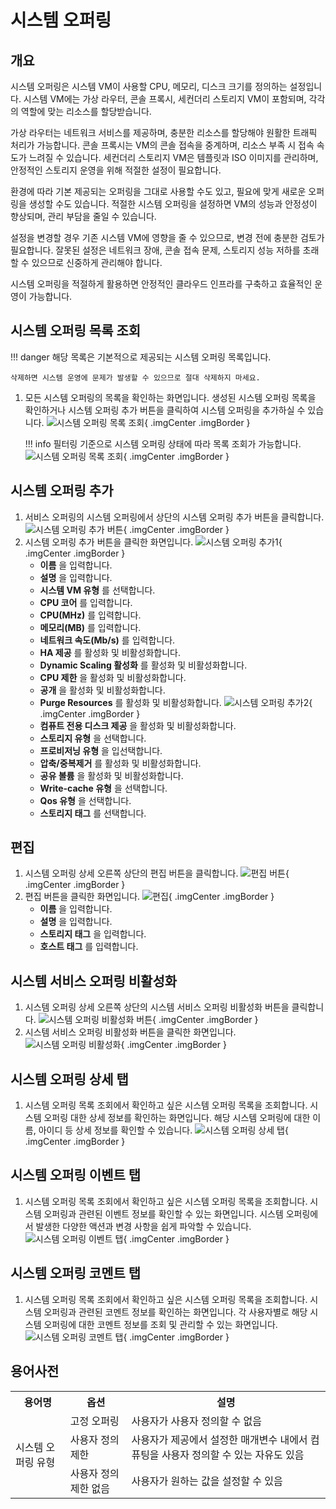 
# 시스템 오퍼링

## 개요
시스템 오퍼링은 시스템 VM이 사용할 CPU, 메모리, 디스크 크기를 정의하는 설정입니다.
시스템 VM에는 가상 라우터, 콘솔 프록시, 세컨더리 스토리지 VM이 포함되며, 각각의 역할에 맞는 리소스를 할당받습니다.

가상 라우터는 네트워크 서비스를 제공하며, 충분한 리소스를 할당해야 원활한 트래픽 처리가 가능합니다.
콘솔 프록시는 VM의 콘솔 접속을 중계하며, 리소스 부족 시 접속 속도가 느려질 수 있습니다.
세컨더리 스토리지 VM은 템플릿과 ISO 이미지를 관리하며, 안정적인 스토리지 운영을 위해 적절한 설정이 필요합니다.

환경에 따라 기본 제공되는 오퍼링을 그대로 사용할 수도 있고, 필요에 맞게 새로운 오퍼링을 생성할 수도 있습니다.
적절한 시스템 오퍼링을 설정하면 VM의 성능과 안정성이 향상되며, 관리 부담을 줄일 수 있습니다.

설정을 변경할 경우 기존 시스템 VM에 영향을 줄 수 있으므로, 변경 전에 충분한 검토가 필요합니다.
잘못된 설정은 네트워크 장애, 콘솔 접속 문제, 스토리지 성능 저하를 초래할 수 있으므로 신중하게 관리해야 합니다.

시스템 오퍼링을 적절하게 활용하면 안정적인 클라우드 인프라를 구축하고 효율적인 운영이 가능합니다.

## 시스템 오퍼링 목록 조회
!!! danger
    해당 목록은 기본적으로 제공되는 시스템 오퍼링 목록입니다.

    삭제하면 시스템 운영에 문제가 발생할 수 있으므로 절대 삭제하지 마세요.

1. 모든 시스템 오퍼링의 목록을 확인하는 화면입니다. 생성된 시스템 오퍼링 목록을 확인하거나 시스템 오퍼링 추가 버튼을 클릭하여 시스템 오퍼링을 추가하실 수 있습니다.
    ![시스템 오퍼링 목록 조회](../../assets/images/admin-guide/mold/offering/system/system-offering-dashboard.png){ .imgCenter .imgBorder }

    !!! info
        필터링 기준으로 시스템 오퍼링 상태에 따라 목록 조회가 가능합니다.
        ![시스템 오퍼링 목록 조회](../../assets/images/admin-guide/mold/offering/system/system-offering-dashboard-filter.png){ .imgCenter .imgBorder }

## 시스템 오퍼링 추가
1. 서비스 오퍼링의 시스템 오퍼링에서 상단의 시스템 오퍼링 추가 버튼을 클릭합니다.
    ![시스템 오퍼링 추가 버튼](../../assets/images/admin-guide/mold/offering/system/system-offering-add-01.png){ .imgCenter .imgBorder }
2. 시스템 오퍼링 추가 버튼을 클릭한 화면입니다.
    ![시스템 오퍼링 추가1](../../assets/images/admin-guide/mold/offering/system/system-offering-add-02.png){ .imgCenter .imgBorder }
    - **이름** 을 입력합니다.
    - **설명** 을 입력합니다.
    - **시스템 VM 유형** 를 선택합니다.
    - **CPU 코어** 를 입력합니다.
    - **CPU(MHz)** 를 입력합니다.
    - **메모리(MB)** 를 입력합니다.
    - **네트워크 속도(Mb/s)** 를 입력합니다.
    - **HA 제공** 를 활성화 및 비활성화합니다.
    - **Dynamic Scaling 활성화** 를 활성화 및 비활성화합니다.
    - **CPU 제한** 을 활성화 및 비활성화합니다.
    - **공개** 을 활성화 및 비활성화합니다.
    - **Purge Resources** 를 활성화 및 비활성화합니다.
    ![시스템 오퍼링 추가2](../../assets/images/admin-guide/mold/offering/system/system-offering-add-03.png){ .imgCenter .imgBorder }
    - **컴퓨트 전용 디스크 제공** 을 활성화 및 비활성화합니다.
    - **스토리지 유형** 을 선택합니다.
    - **프로비저닝 유형** 을 입선택합니다.
    - **압축/중복제거** 를 활성화 및 비활성화합니다.
    - **공유 볼륨** 을 활성화 및 비활성화합니다.
    - **Write-cache 유형** 을 선택합니다.
    - **Qos 유형** 을 선택합니다.
    - **스토리지 태그** 를 선택합니다.

## 편집
1. 시스템 오퍼링 상세 오른쪽 상단의 편집 버튼을 클릭합니다.
    ![편집 버튼](../../assets/images/admin-guide/mold/offering/system/system-offering-update-01.png){ .imgCenter .imgBorder }
2. 편집 버튼을 클릭한 화면입니다.
    ![편집](../../assets/images/admin-guide/mold/offering/system/system-offering-update-02.png){ .imgCenter .imgBorder }
    - **이름** 을 입력합니다.
    - **설명** 을 입력합니다.
    - **스토리지 태그** 을 입력합니다.
    - **호스트 태그** 를 입력합니다.

## 시스템 서비스 오퍼링 비활성화
1. 시스템 오퍼링 상세 오른쪽 상단의 시스템 서비스 오퍼링 비활성화 버튼을 클릭합니다.
    ![시스템 오퍼링 비활성화 버튼](../../assets/images/admin-guide/mold/offering/system/system-offering-service-disable-01.png){ .imgCenter .imgBorder }
2. 시스템 서비스 오퍼링 비활성화 버튼을 클릭한 화면입니다.
    ![시스템 오퍼링 비활성화](../../assets/images/admin-guide/mold/offering/system/system-offering-service-disable-02.png){ .imgCenter .imgBorder }

## 시스템 오퍼링 상세 탭
1. 시스템 오퍼링 목록 조회에서 확인하고 싶은 시스템 오퍼링 목록을 조회합니다. 시스템 오퍼링 대한 상세 정보를 확인하는 화면입니다. 해당 시스템 오퍼링에 대한 이름, 아이디 등 상세 정보를 확인할 수 있습니다.
    ![시스템 오퍼링 상세 탭](../../assets/images/admin-guide/mold/offering/system/system-offering-info.png){ .imgCenter .imgBorder }

## 시스템 오퍼링 이벤트 탭
1. 시스템 오퍼링 목록 조회에서 확인하고 싶은 시스템 오퍼링 목록을 조회합니다. 시스템 오퍼링과 관련된 이벤트 정보를 확인할 수 있는 화면입니다. 시스템 오퍼링에서 발생한 다양한 액션과 변경 사항을 쉽게 파악할 수 있습니다.
    ![시스템 오퍼링 이벤트 탭](../../assets/images/admin-guide/mold/offering/system/system-offering-event.png){ .imgCenter .imgBorder }

## 시스템 오퍼링 코멘트 탭
1. 시스템 오퍼링 목록 조회에서 확인하고 싶은 시스템 오퍼링 목록을 조회합니다. 시스템 오퍼링과 관련된 코멘트 정보를 확인하는 화면입니다. 각 사용자별로 해당 시스템 오퍼링에 대한 코멘트 정보를 조회 및 관리할 수 있는 화면입니다.
    ![시스템 오퍼링 코멘트 탭](../../assets/images/admin-guide/mold/offering/system/system-offering-coment.png){ .imgCenter .imgBorder }

## 용어사전
<!-- |  용어명      | 옵션 | 설명                        |
| :---------: | :-: | :----------------------------------: |
| 시스템 오퍼링 유형 | 고정 오퍼링 | 사용자가 사용자 정의할 수 없음 |
|  | 사용자 정의 제한 | 사용자가 제공에서 설정한 매개변수 내에서 컴퓨팅을 사용자 정의할 수 있는 자유도 있음 |
|  | 사용자 정의 제한 없음 | 사용자가 원하는 값을 설정할 수 있음 | -->
<table>
  <tr>
    <th>용어명</th>
    <th>옵션</th>
    <th>설명</th>
  </tr>
  <tr>
    <td rowspan="3">시스템 오퍼링 유형</td>
    <td>고정 오퍼링</td>
    <td>사용자가 사용자 정의할 수 없음</td>
  </tr>
  <tr>
    <td>사용자 정의 제한</td>
    <td>사용자가 제공에서 설정한 매개변수 내에서 컴퓨팅을 사용자 정의할 수 있는 자유도 있음</td>
  </tr>
  <tr>
    <td>사용자 정의 제한 없음</td>
    <td>사용자가 원하는 값을 설정할 수 있음</td>
  </tr>
</table>
